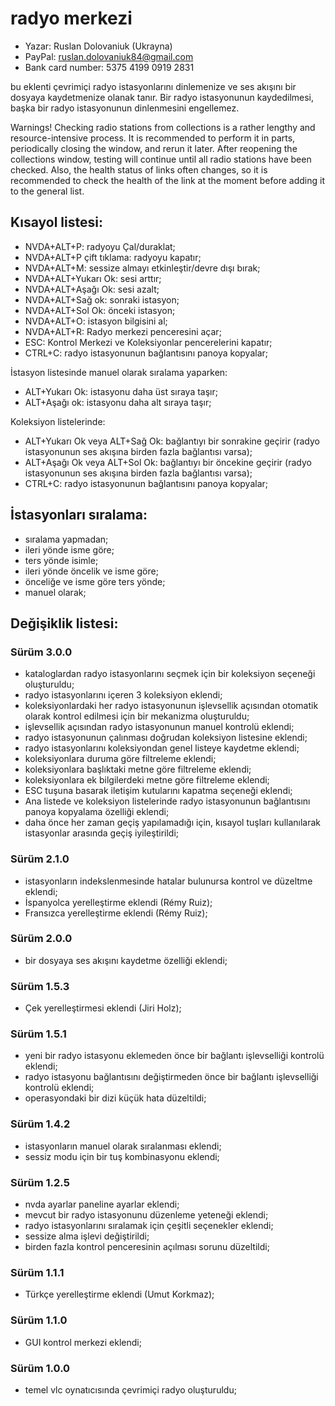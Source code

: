 # radyo merkezi

* Yazar: Ruslan Dolovaniuk (Ukrayna)
* PayPal: ruslan.dolovaniuk84@gmail.com
* Bank card number: 5375 4199 0919 2831

bu eklenti çevrimiçi radyo istasyonlarını dinlemenize ve ses akışını bir dosyaya kaydetmenize olanak tanır.
Bir radyo istasyonunun kaydedilmesi, başka bir radyo istasyonunun dinlenmesini engellemez.

Warnings!
Checking radio stations from collections is a rather lengthy and resource-intensive process.
It is recommended to perform it in parts, periodically closing the window, and rerun it later.
After reopening the collections window, testing will continue until all radio stations have been checked.
Also, the health status of links often changes, so it is recommended to check the health of the link at the moment before adding it to the general list.


## Kısayol listesi:

* NVDA+ALT+P: radyoyu Çal/duraklat;
* NVDA+ALT+P çift tıklama: radyoyu kapatır;
* NVDA+ALT+M: sessize almayı etkinleştir/devre dışı bırak;
* NVDA+ALT+Yukarı Ok: sesi arttır;
* NVDA+ALT+Aşağı Ok: sesi azalt;
* NVDA+ALT+Sağ ok: sonraki istasyon;
* NVDA+ALT+Sol Ok: önceki istasyon;
* NVDA+ALT+O: istasyon bilgisini al;
* NVDA+ALT+R: Radyo merkezi penceresini açar;
* ESC: Kontrol Merkezi ve Koleksiyonlar pencerelerini kapatır;
* CTRL+C: radyo istasyonunun bağlantısını panoya kopyalar;

İstasyon listesinde manuel olarak sıralama yaparken:
* ALT+Yukarı Ok: istasyonu daha üst sıraya taşır;
* ALT+Aşağı ok: istasyonu daha alt sıraya taşır;

Koleksiyon listelerinde:
* ALT+Yukarı Ok veya ALT+Sağ Ok: bağlantıyı bir sonrakine geçirir (radyo istasyonunun ses akışına birden fazla bağlantısı varsa);
* ALT+Aşağı Ok veya ALT+Sol Ok: bağlantıyı bir öncekine geçirir (radyo istasyonunun ses akışına birden fazla bağlantısı varsa);
* CTRL+C: radyo istasyonunun bağlantısını panoya kopyalar;

## İstasyonları sıralama:
* sıralama yapmadan;
* ileri yönde isme göre;
* ters yönde isimle;
* ileri yönde öncelik ve isme göre;
* önceliğe ve isme göre ters yönde;
* manuel olarak;

## Değişiklik listesi:
### Sürüm 3.0.0
* kataloglardan radyo istasyonlarını seçmek için bir koleksiyon seçeneği oluşturuldu;
* radyo istasyonlarını içeren 3 koleksiyon eklendi;
* koleksiyonlardaki her radyo istasyonunun işlevsellik açısından otomatik olarak kontrol edilmesi için bir mekanizma oluşturuldu;
* işlevsellik açısından radyo istasyonunun manuel kontrolü eklendi;
* radyo istasyonunun çalınması doğrudan koleksiyon listesine eklendi;
* radyo istasyonlarını koleksiyondan genel listeye kaydetme eklendi;
* koleksiyonlara duruma göre filtreleme eklendi;
* koleksiyonlara başlıktaki metne göre filtreleme eklendi;
* koleksiyonlara ek bilgilerdeki metne göre filtreleme eklendi;
* ESC tuşuna basarak iletişim kutularını kapatma seçeneği eklendi;
* Ana listede ve koleksiyon listelerinde radyo istasyonunun bağlantısını panoya kopyalama özelliği eklendi;
* daha önce her zaman geçiş yapılamadığı için, kısayol tuşları kullanılarak istasyonlar arasında geçiş iyileştirildi;

### Sürüm 2.1.0
* istasyonların indekslenmesinde hatalar bulunursa kontrol ve düzeltme eklendi;
* İspanyolca yerelleştirme eklendi (Rémy Ruiz);
* Fransızca yerelleştirme eklendi (Rémy Ruiz);

### Sürüm 2.0.0
* bir dosyaya ses akışını kaydetme özelliği eklendi;

### Sürüm 1.5.3
* Çek yerelleştirmesi eklendi (Jiri Holz);

### Sürüm 1.5.1
* yeni bir radyo istasyonu eklemeden önce bir bağlantı işlevselliği kontrolü eklendi;
* radyo istasyonu bağlantısını değiştirmeden önce bir bağlantı işlevselliği kontrolü eklendi;
* operasyondaki bir dizi küçük hata düzeltildi;

### Sürüm 1.4.2
* istasyonların manuel olarak sıralanması eklendi;
* sessiz modu için bir tuş kombinasyonu eklendi;

### Sürüm 1.2.5
* nvda ayarlar paneline ayarlar eklendi;
* mevcut bir radyo istasyonunu düzenleme yeteneği eklendi;
* radyo istasyonlarını sıralamak için çeşitli seçenekler eklendi;
* sessize alma işlevi değiştirildi;
* birden fazla kontrol penceresinin açılması sorunu düzeltildi;

### Sürüm 1.1.1
* Türkçe yerelleştirme eklendi (Umut Korkmaz);

### Sürüm 1.1.0
* GUI kontrol merkezi eklendi;

### Sürüm 1.0.0
* temel vlc oynatıcısında çevrimiçi radyo oluşturuldu;
